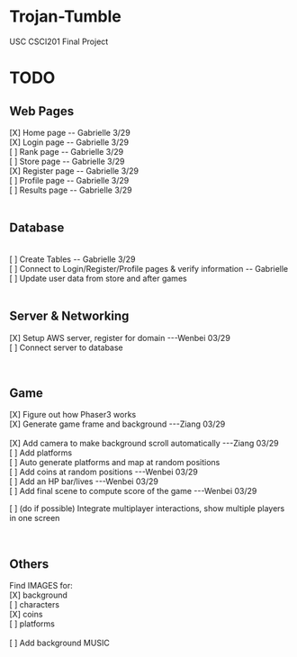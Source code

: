 # Trojan-Tumble
USC CSCI201 Final Project

**TODO**
========

## **Web Pages**<br>
[X] Home page -- Gabrielle 3/29 <br>
[X] Login page -- Gabrielle 3/29<br>
[ ] Rank page -- Gabrielle 3/29<br>
[ ] Store page -- Gabrielle 3/29<br>
[X] Register page  -- Gabrielle 3/29<br>
[ ] Profile page -- Gabrielle 3/29<br>
[ ] Results page -- Gabrielle 3/29<br>
<br>

## **Database**<br>
<br>
[ ] Create Tables -- Gabrielle 3/29 <br>
[ ] Connect to Login/Register/Profile pages & verify information -- Gabrielle <br>
[ ] Update user data from store and after games<br>
<br>

## **Server & Networking**<br>
[X] Setup AWS server, register for domain ---Wenbei 03/29 <br>
[ ] Connect server to database<br>

<br>

## **Game**<br>
[X] Figure out how Phaser3 works<br>
[X] Generate game frame and background ---Ziang 03/29<br>  
[X] Add camera to make background scroll automatically ---Ziang 03/29<br>
[ ] Add platforms<br>
[ ] Auto generate platforms and map at random positions<br>
[ ] Add coins at random positions ---Wenbei 03/29<br> 
[ ] Add an HP bar/lives ---Wenbei 03/29 <br>
[ ] Add final scene to compute score of the game ---Wenbei 03/29 <br>

[ ] (do if possible) Integrate multiplayer interactions, show multiple players in one screen<br>

<br>

## **Others**<br> 
Find IMAGES for:<br>
[X] background<br>
[ ] characters<br>
[X] coins<br>
[ ] platforms<br>
<br>
[ ] Add background MUSIC<br>
